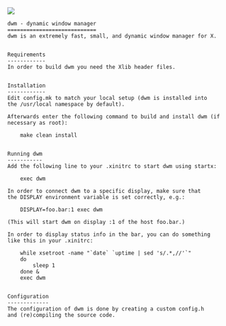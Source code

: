 <img src="https://raw.githubusercontent.com/nikoci/dwm/main/dwm.png">

<p>

    dwm - dynamic window manager
    ============================
    dwm is an extremely fast, small, and dynamic window manager for X.


    Requirements
    ------------
    In order to build dwm you need the Xlib header files.


    Installation
    ------------
    Edit config.mk to match your local setup (dwm is installed into
    the /usr/local namespace by default).

    Afterwards enter the following command to build and install dwm (if
    necessary as root):

        make clean install


    Running dwm
    -----------
    Add the following line to your .xinitrc to start dwm using startx:

        exec dwm

    In order to connect dwm to a specific display, make sure that
    the DISPLAY environment variable is set correctly, e.g.:

        DISPLAY=foo.bar:1 exec dwm

    (This will start dwm on display :1 of the host foo.bar.)

    In order to display status info in the bar, you can do something
    like this in your .xinitrc:

        while xsetroot -name "`date` `uptime | sed 's/.*,//'`"
        do
            sleep 1
        done &
        exec dwm


    Configuration
    -------------
    The configuration of dwm is done by creating a custom config.h
    and (re)compiling the source code.
    
</p>
